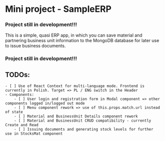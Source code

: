# Mini project - SampleERP

### Project still in development!!!

This is a simple, quasi ERP app, in which you can save material and partnering business unit information to the MongoDB database for later use to issue business documents.

### Project still in development!!!

## TODOs:

    - [ ] Use of React Context for multi-language mode. Frontend is currently in Polish. Target => PL / ENG switch in the Header
    - Components:
        - [ ] User login and registration form in Modal component => other components logged in/logged out mode
        - [ ] Menu component rework => use of this.props.match.url instead of state
        - [ ] Material and BusinessUnit Details component rework
        - [ ] Material and BusinessUnit CRUD compatibility - currently Create and Read
        - [ ] Issuing documents and generating stock levels for further use in StocksMat component